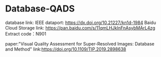 # Database-QADS 
database link:
IEEE dataport: https://dx.doi.org/10.21227/kn1d-1984
Baidu Cloud Storage link: https://pan.baidu.com/s/11qmLHJklnFnAsybMArL4zg  Extract code：N901

paper:"Visual Quality Assessment for Super-Resolved Images: Database and Method"
link:https://doi.org/10.1109/TIP.2019.2898638
